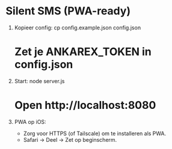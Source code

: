 # Silent SMS (PWA-ready)

1) Kopieer config:
   cp config.example.json config.json
   # Zet je ANKAREX_TOKEN in config.json

2) Start:
   node server.js
   # Open http://localhost:8080

3) PWA op iOS:
   - Zorg voor HTTPS (of Tailscale) om te installeren als PWA.
   - Safari -> Deel -> Zet op beginscherm.
